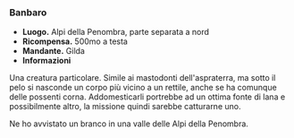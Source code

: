 ### **Banbaro**
* **Luogo.**  Alpi della Penombra, parte separata a nord  
* **Ricompensa.** 500mo a testa  
* **Mandante.** Gilda  
* **Informazioni**
<div class="dialogue">
    <div class="icon kynthea"></div>
    <p>Una creatura particolare. Simile ai mastodonti dell'aspraterra, ma sotto il pelo si nasconde un corpo più vicino a un rettile, anche se ha comunque delle possenti corna. Addomesticarli portrebbe ad un ottima fonte di lana e possibilmente altro, la missione quindi sarebbe catturarne uno.</p>
</div>
<div class="dialogue">
    <div class="icon chestibor"></div>
    <p>Ne ho avvistato un branco in una valle delle Alpi della Penombra.</p>
</div>

